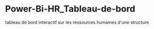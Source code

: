 # Power-Bi-HR_Tableau-de-bord
tableau de bord interactif sur les ressources humaines d'une structure
